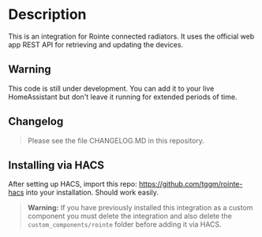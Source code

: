 # Description
This is an integration for Rointe connected radiators. It uses the official web app REST API for retrieving and updating the devices.

## Warning
This code is still under development. You can add it to your live HomeAssistant but don't leave it running for extended periods of time.

## Changelog
> Please see the file CHANGELOG.MD in this repository.

## Installing via HACS
After setting up HACS, import this repo: https://github.com/tggm/rointe-hacs into your installation. Should work easily.

> **Warning:** If you have previously installed this integration as a custom component you must delete the integration and also delete the `custom_components/rointe` folder before adding it via HACS.
